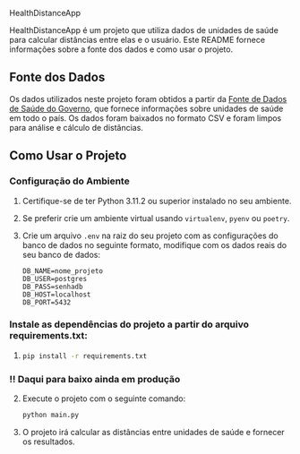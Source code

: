 HealthDistanceApp

HealthDistanceApp é um projeto que utiliza dados de unidades de saúde para calcular distâncias entre elas e o usuário. Este README fornece informações sobre a fonte dos dados e como usar o projeto.

## Fonte dos Dados

Os dados utilizados neste projeto foram obtidos a partir da [Fonte de Dados de Saúde do Governo](https://opendatasus.saude.gov.br/nl/dataset/hospitais-e-leitos/resource/5701f27f-a202-4605-a944-7dbe888c0445), que fornece informações sobre unidades de saúde em todo o país. Os dados foram baixados no formato CSV e foram limpos para análise e cálculo de distâncias.

## Como Usar o Projeto

### Configuração do Ambiente

1. Certifique-se de ter Python 3.11.2 ou superior instalado no seu ambiente.
2. Se preferir crie um ambiente virtual usando `virtualenv`, `pyenv` ou `poetry`.
3. Crie um arquivo `.env` na raiz do seu projeto com as configurações do banco de dados no seguinte formato, modifique com os dados reais do seu banco de dados:

    ```env
    DB_NAME=nome_projeto
    DB_USER=postgres
    DB_PASS=senhadb
    DB_HOST=localhost
    DB_PORT=5432

    ```

### Instale as dependências do projeto a partir do arquivo requirements.txt:

1. ```bash
   pip install -r requirements.txt
   ```

### !! Daqui para baixo ainda em produção

2. Execute o projeto com o seguinte comando:

    ```bash
    python main.py
    ```

3. O projeto irá calcular as distâncias entre unidades de saúde e fornecer os resultados.
